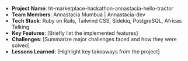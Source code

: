 - **Project Name**: ht-marketplace-hackathon-annastacia-hello-tractor
- **Team Members**: Annastacia Mumbua | Annastacia-dev
- **Tech Stack**: Ruby on Rails, Tailwind CSS, Sidekiq, PostgreSQL, Africas Talking
- **Key Features**: [Briefly list the implemented features]
- **Challenges**: [Summarize major challenges faced and how they were solved]
- **Lessons Learned**: [Highlight key takeaways from the project]